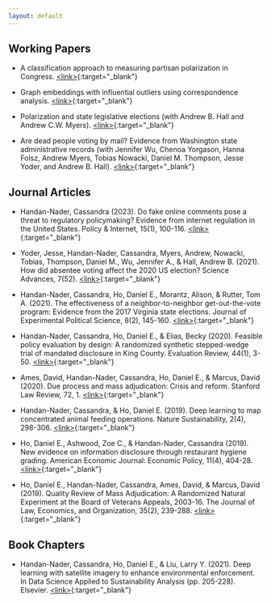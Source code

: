 ```yaml
---
layout: default
---
```

## Working Papers

- A classification approach to measuring partisan polarization in Congress. [\<link\>](https://www.dropbox.com/scl/fi/eacl9omu18924cgadg5q8/Classification_Approach_Polarization.pdf?rlkey=hqdyhpxuuh6nz6o5qcnhddhjz&dl=0){:target="_blank"}

- Graph embeddings with influential outliers using correspondence analysis. [\<link\>](https://www.dropbox.com/scl/fi/7rc8jg5g6lwd1u9q2z71b/CA_Algorithms_Paper.pdf?rlkey=mg5jw71q17861nbbocahafn2g&dl=0){:target="_blank"}

- Polarization and state legislative elections (with Andrew B. Hall and Andrew C.W. Myers). [\<link\>](https://stanforddpl.org/papers/handan-nader_myers_hall_polarization_2022/handan-nader_myers_hall_polarization_2022.pdf){:target="_blank"}

- Are dead people voting by mail? Evidence from Washington state administrative records (with Jennifer Wu,
Chenoa Yorgason, Hanna Folsz, Andrew Myers, Tobias Nowacki, Daniel M. Thompson, Jesse Yoder, and Andrew B. Hall). [\<link\>](https://stanforddpl.org/papers/wu_et_al_2020_dead_voting/wu_et_al_2020_dead_voting.pdf){:target="_blank"}

## Journal Articles

- Handan-Nader, Cassandra (2023). Do fake online comments pose a threat to regulatory policymaking? Evidence from internet regulation in the United States. Policy & Internet, 15(1), 100-116.
[\<link\>](https://doi.org/10.1002/poi3.327){:target="_blank"}

- Yoder, Jesse, Handan-Nader, Cassandra, Myers, Andrew, Nowacki, Tobias, Thompson, Daniel M., Wu, Jennifer A., & Hall, Andrew B.
(2021). How did absentee voting affect the 2020 US election? Science Advances, 7(52).
[\<link\>]( https://doi.org/10.1126/sciadv.abk1755){:target="_blank"}

- Handan-Nader, Cassandra, Ho, Daniel E., Morantz, Alison, & Rutter, Tom A. (2021). The effectiveness of a neighbor-to-neighbor get-out-the-vote program: Evidence from the 2017 Virginia state elections. Journal of Experimental Political Science, 8(2), 145-160. [\<link\>](https://doi.org/10.1017/XPS.2020.11){:target="_blank"}

- Handan-Nader, Cassandra, Ho, Daniel E., & Elias, Becky (2020). Feasible policy evaluation by design: A randomized synthetic stepped-wedge trial of mandated disclosure in King County. Evaluation Review, 44(1), 3-50.
[\<link\>](https://doi.org/10.1177/0193841X20930852){:target="_blank"}

- Ames, David, Handan-Nader, Cassandra, Ho, Daniel E., & Marcus, David (2020). Due process and mass adjudication: Crisis and reform. Stanford Law Review, 72, 1. [\<link\>](https://www.stanfordlawreview.org/print/article/due-process-and-mass-adjudication/){:target="_blank"}

- Handan-Nader, Cassandra, & Ho, Daniel E. (2019). Deep learning to map concentrated animal feeding operations. Nature Sustainability, 2(4), 298-306. [\<link\>](https://www.nature.com/articles/s41893-019-0246-x){:target="_blank"}

- Ho, Daniel E., Ashwood, Zoe C., & Handan-Nader, Cassandra (2019). New evidence on information disclosure through restaurant hygiene grading. American Economic Journal: Economic Policy, 11(4), 404-28. [\<link\>](https://doi.org/10.1257/pol.20180230){:target="_blank"}

- Ho, Daniel E., Handan-Nader, Cassandra, Ames, David, & Marcus, David (2019). Quality Review of Mass Adjudication: A Randomized Natural Experiment at the Board of Veterans Appeals, 2003-16. The Journal of Law, Economics, and Organization, 35(2), 239-288. [\<link\>](https://doi.org/10.1093/jleo/ewz001){:target="_blank"}

## Book Chapters

- Handan-Nader, Cassandra, Ho, Daniel E., & Liu, Larry Y. (2021). Deep learning with satellite imagery to enhance environmental enforcement. In Data Science Applied to Sustainability Analysis (pp. 205-228). Elsevier. [\<link\>](https://purl.stanford.edu/bh005pt4088){:target="_blank"}
